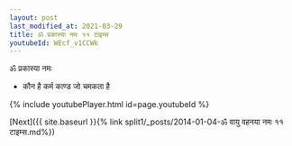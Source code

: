 ```yaml
---
layout: post
last_modified_at: 2021-03-29
title: ॐ प्रकास्या नमः ११ टाइम्स
youtubeId: WEcf_v1CCWk
---
```

 
 
 ॐ प्रकास्या नमः  
 
 -  कौन है कर्म काण्ड जो चमकता है 
 
  
 
  
 
 
 
 
 
 


{% include youtubePlayer.html id=page.youtubeId %}
 
[Next]({{ site.baseurl }}{% link  split1/_posts/2014-01-04-ॐ वायु वहनया नमः ११ टाइम्स.md%})
 
